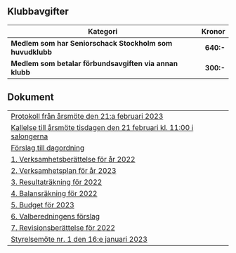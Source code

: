 ## Klubbavgifter

|Kategori|Kronor|
|---|---:|
|<b>Medlem som har Seniorschack Stockholm som huvudklubb</b>|<b>640:-</b>|
|<b>Medlem som betalar förbundsavgiften via annan klubb</b>|<b>300:-</b>|

## Dokument

| |
|-|
|[Protokoll från årsmöte den 21:a februari 2023](HTM/Protokoll_arsmote_2023.pdf)|
|[Kallelse till årsmöte tisdagen den 21 februari kl. 11:00 i salongerna](HTM/Kallelse_arsmote_2023.pdf)|
|[Förslag till dagordning](HTM/SrS_Dagordning_årsmöte_2023.pdf)|
|[1. Verksamhetsberättelse för år 2022](HTM/SrS_Verksamhetsberättelse_2022_LH6.pdf)|
|[2. Verksamhetsplan för år 2023](HTM/SrS_Verksamhetsplan_2023.pdf)|
|[3. Resultaträkning för 2022](HTM/SrS_Resultaträkning_2022.pdf)|
|[4. Balansräkning för 2022](HTM/SrS_Balansräkning_2022.pdf)|
|[5. Budget för 2023](HTM/SrS_Budget_2023.pdf)|
|[6. Valberedningens förslag](HTM/SrS_Valberedningens_Förslag_2023.pdf)|
|[7. Revisionsberättelse för 2022](HTM/SrS_Revisionsberattelse_2022.pdf)|
|[Styrelsemöte nr. 1 den 16:e januari 2023](HTM/Protokoll_SrS_nr1_2023.pdf)|